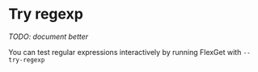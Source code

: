 # Try regexp
*TODO: document better*

You can test regular expressions interactively by running FlexGet with `--try-regexp`
